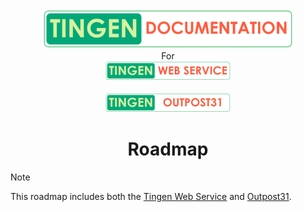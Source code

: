 <!-- u251009 -->

<div align="center">

  <picture>
    <source media="(prefers-color-scheme: dark)" srcset="https://github.com/spectrum-health-systems/tingen-projects/blob/main/logos/tngndocs-dark-400x63.png">
    <source media="(prefers-color-scheme: light)" srcset="https://github.com/spectrum-health-systems/tingen-projects/blob/main/logos/tngndocs-light-400x63.png">
    <img alt="Fallback image description" src="https://github.com/spectrum-health-systems/tingen-projects/blob/main/logos/tngndocs-light-400x63.png">
  </picture>
  <br/>
  For
  <br/>
  <picture>
    <source media="(prefers-color-scheme: dark)" srcset="https://github.com/spectrum-health-systems/tingen-projects/blob/main/logos/tngnwsvc-dark-200x31.png">
    <source media="(prefers-color-scheme: light)" srcset="https://github.com/spectrum-health-systems/tingen-projects/blob/main/logos/tngnwsvc-light-200x31.png">
    <img alt="Fallback image description" src="https://github.com/spectrum-health-systems/tingen-projects/blob/main/logos/tngnwsvc-light-200x31.png">
  </picture>
  <picture>
    <br/>
    <br/>
  <picture>
    <source media="(prefers-color-scheme: dark)" srcset="https://github.com/spectrum-health-systems/tingen-projects/blob/main/logos/tngnopto-dark-200x31.png">
    <source media="(prefers-color-scheme: light)" srcset="https://github.com/spectrum-health-systems/tingen-projects/blob/main/logos/tngnoptos-light-200x31.png">
    <img alt="Fallback image description" src="https://github.com/spectrum-health-systems/tingen-projects/blob/main/logos/tngnopto-light-200x31.png">
  </picture>

  <h1>
    Roadmap
  </h1>

</div>

> [!NOTE]
> This roadmap includes both the [Tingen Web Service](https://github.com/spectrum-health-systems/tingen-web-service) and [Outpost31](https://github.com/spectrum-health-systems/outpost31).

